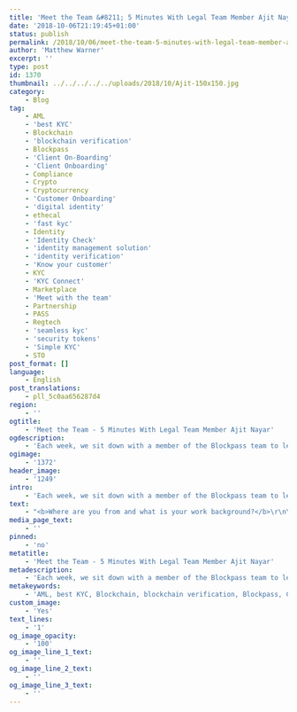 ```yaml
---
title: 'Meet the Team &#8211; 5 Minutes With Legal Team Member Ajit Nayar'
date: '2018-10-06T21:19:45+01:00'
status: publish
permalink: /2018/10/06/meet-the-team-5-minutes-with-legal-team-member-ajit-nayar
author: 'Matthew Warner'
excerpt: ''
type: post
id: 1370
thumbnail: ../../../../../uploads/2018/10/Ajit-150x150.jpg
category:
    - Blog
tag:
    - AML
    - 'best KYC'
    - Blockchain
    - 'blockchain verification'
    - Blockpass
    - 'Client On-Boarding'
    - 'Client Onboarding'
    - Compliance
    - Crypto
    - Cryptocurrency
    - 'Customer Onboarding'
    - 'digital identity'
    - ethecal
    - 'fast kyc'
    - Identity
    - 'Identity Check'
    - 'identity management solution'
    - 'identity verification'
    - 'Know your customer'
    - KYC
    - 'KYC Connect'
    - Marketplace
    - 'Meet with the team'
    - Partnership
    - PASS
    - Regtech
    - 'seamless kyc'
    - 'security tokens'
    - 'Simple KYC'
    - STO
post_format: []
language:
    - English
post_translations:
    - pll_5c0aa656287d4
region:
    - ''
ogtitle:
    - 'Meet the Team - 5 Minutes With Legal Team Member Ajit Nayar'
ogdescription:
    - 'Each week, we sit down with a member of the Blockpass team to learn where they come from, what their day to day looks like, and what they love about blockchain.    '
ogimage:
    - '1372'
header_image:
    - '1249'
intro:
    - 'Each week, we sit down with a member of the Blockpass team to learn where they come from, what their day to day looks like, and what they love about blockchain.    '
text:
    - "<b>Where are you from and what is your work background?</b>\r\n\r\n<span style=\"font-weight: 400;\">I was born and raised in London and worked primarily in property management and development whilst studying for my Masters in Corporate Law. I then moved into corporate structuring and consultancy work for blockchain startups. </span>\r\n\r\n<b>What is your role at Blockpass?</b>\r\n\r\n<span style=\"font-weight: 400;\">I work in the legal and regulatory department at Blockpass, working hard to make the innovative and exciting work of the Blockpass team practical and compliant. Essentially I’m a professional kill-joy!</span>\r\n\r\n<b>What do your daily activities look like?</b>\r\n\r\n<span style=\"font-weight: 400;\">I tend to jump from one project and department to another. No two days are the same and I love that aspect of the job. </span>\r\n\r\n<b>How did you get involved in Blockpass?</b>\r\n\r\n<span style=\"font-weight: 400;\">The last few years I have been working for a regulatory compliance consultancy specialising in supporting blockchain related businesses and that invariably led me to Blockpass; a brilliant team and a brilliant concept.</span>\r\n\r\n<b>What’s your favourite blockchain related benefit?</b>\r\n\r\n<span style=\"font-weight: 400;\">Given recent developments, voting verification through the blockchain seems particularly pertinent. </span>\r\n\r\n<b>Where do you see the industry headed over the next 5 years?</b>\r\n\r\n<span style=\"font-weight: 400;\">I’m most excited to see Google’s development of blockchain technology as I see it as a massive step towards bringing blockchain into the mainstream consciousness. I can imagine a time in the next couple of years where I won’t have to keep explaining what I do at parties!</span>\r\n\r\n<b>If you could spend an hour with anyone from history, who would it be and why?</b>\r\n\r\n<span style=\"font-weight: 400;\">Arsène Wenger. I’m a massive football and Arsenal nerd and I’ve always seen Arsène as an aspirational character, a football purist who would never compromise his own ideals to win a game of football...sadly. </span>\r\n\r\n&nbsp;\r\n\r\n<span style=\"font-weight: 400;\">To get in touch with Ajit, email <a href=\"mailto:ajit.nayar@blockpass.org\" target=\"_blank\" rel=\"noopener\">ajit.nayar@blockpass.org</a></span>\r\n\r\n&nbsp;"
media_page_text:
    - ''
pinned:
    - 'no'
metatitle:
    - 'Meet the Team - 5 Minutes With Legal Team Member Ajit Nayar'
metadescription:
    - 'Each week, we sit down with a member of the Blockpass team to learn where they come from, what their day to day looks like, and what they love about blockchain.    '
metakeywords:
    - 'AML, best KYC, Blockchain, blockchain verification, Blockpass, Client On-Boarding, Client Onboarding, Compliance, Crypto, Cryptocurrency, Customer Onboarding, digital identity, ethecal, fast kyc, Identity, Identity Check, identity management solution, identity verification, Know your customer, KYC, KYC Connect, Marketplace, Partnership, PASS, Regtech, seamless kyc, security tokens, Simple KYC, STO, Meet with the team'
custom_image:
    - 'Yes'
text_lines:
    - '1'
og_image_opacity:
    - '100'
og_image_line_1_text:
    - ''
og_image_line_2_text:
    - ''
og_image_line_3_text:
    - ''
---
```

<!DOCTYPE html PUBLIC "-//W3C//DTD HTML 4.0 Transitional//EN" "http://www.w3.org/TR/REC-html40/loose.dtd">
<?xml encoding="UTF-8">
